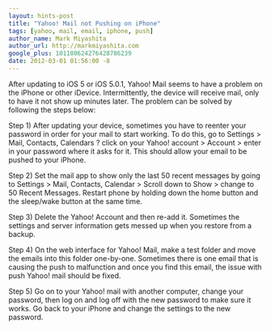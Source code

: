 ```yaml
---
layout: hints-post
title: "Yahoo! Mail not Pushing on iPhone"
tags: [yahoo, mail, email, iphone, push]
author_name: Mark Miyashita
author_url: http://markmiyashita.com
google_plus: 101180624276428786239
date: 2012-03-01 01:56:00 -8
---
```


After updating to iOS 5 or iOS 5.0.1, Yahoo! Mail seems to have a problem on the iPhone or other iDevice. Intermittently, the device will receive mail, only to have it not show up minutes later. The problem can be solved by following the steps below:

Step 1) After updating your device, sometimes you have to reenter your password in order for your mail to start working. To do this, go to Settings > Mail, Contacts, Calendars ? click on your Yahoo! account > Account > enter in your password where it asks for it. This should allow your email to be pushed to your iPhone.

Step 2) Set the mail app to show only the last 50 recent messages by going to Settings > Mail, Contacts, Calendar > Scroll down to Show > change to 50 Recent Messages. Restart phone by holding down the home button and the sleep/wake button at the same time.

Step 3) Delete the Yahoo! Account and then re-add it. Sometimes the settings and server information gets messed up when you restore from a backup.

Step 4) On the web interface for Yahoo! Mail, make a test folder and move the emails into this folder one-by-one. Sometimes there is one email that is causing the push to malfunction and once you find this email, the issue with push Yahoo! mail should be fixed.

Step 5) Go on to your Yahoo! mail with another computer, change your password, then log on and log off with the new password to make sure it works. Go back to your iPhone and change the settings to the new password.
